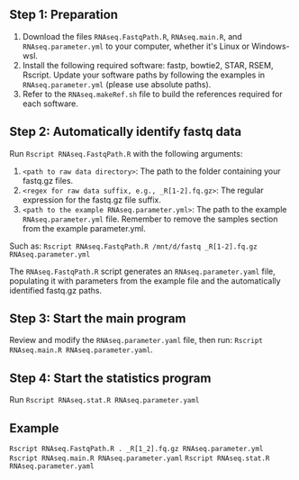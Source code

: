 ## Step 1: Preparation

1. Download the files `RNAseq.FastqPath.R`, `RNAseq.main.R`, and `RNAseq.parameter.yml` to your computer, whether it's Linux or Windows-wsl.  
2. Install the following required software: fastp, bowtie2, STAR, RSEM, Rscript. Update your software paths by following the examples in `RNAseq.parameter.yml` (please use absolute paths).  
3. Refer to the `RNAseq.makeRef.sh` file to build the references required for each software.  

## Step 2: Automatically identify fastq data

Run `Rscript RNAseq.FastqPath.R` with the following arguments:  
1. `<path to raw data directory>`: The path to the folder containing your fastq.gz files.  
2. `<regex for raw data suffix, e.g., _R[1-2].fq.gz>`: The regular expression for the fastq.gz file suffix.  
3. `<path to the example RNAseq.parameter.yml>`: The path to the example `RNAseq.parameter.yml` file. Remember to remove the samples section from the example parameter.yml.  
  
Such as: `Rscript RNAseq.FastqPath.R /mnt/d/fastq _R[1-2].fq.gz RNAseq.parameter.yml`  
  
The `RNAseq.FastqPath.R` script generates an `RNAseq.parameter.yaml` file, populating it with parameters from the example file and the automatically identified fastq.gz paths.  

## Step 3: Start the main program

Review and modify the `RNAseq.parameter.yaml` file, then run: `Rscript RNAseq.main.R RNAseq.parameter.yaml`.  

## Step 4: Start the statistics program

Run `Rscript RNAseq.stat.R RNAseq.parameter.yaml`

## Example

`Rscript RNAseq.FastqPath.R . _R[1_2].fq.gz RNAseq.parameter.yml`  
`Rscript RNAseq.main.R RNAseq.parameter.yaml`
`Rscript RNAseq.stat.R RNAseq.parameter.yaml`
